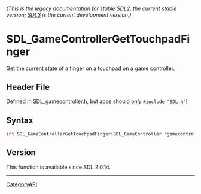 ###### (This is the legacy documentation for stable SDL2, the current stable version; [SDL3](https://wiki.libsdl.org/SDL3/) is the current development version.)
# SDL_GameControllerGetTouchpadFinger

Get the current state of a finger on a touchpad on a game controller.

## Header File

Defined in [SDL_gamecontroller.h](https://github.com/libsdl-org/SDL/blob/SDL2/include/SDL_gamecontroller.h), but apps should _only_ `#include "SDL.h"`!

## Syntax

```c
int SDL_GameControllerGetTouchpadFinger(SDL_GameController *gamecontroller, int touchpad, int finger, Uint8 *state, float *x, float *y, float *pressure);

```

## Version

This function is available since SDL 2.0.14.

----
[CategoryAPI](CategoryAPI)

